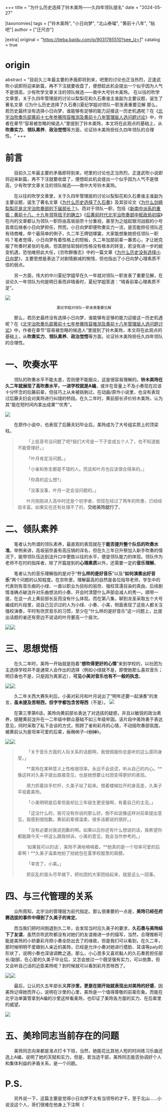 +++
title = "为什么历史选择了铃木美玲——久四年领队提名"
date = "2024-05-27"

[taxonomies]
tags = ["铃木美玲", "小日向梦", "北山泰瑠", "黄前十八年", "贴吧"]
author = ["迁尺亦"]

[extra]
original = "https://tieba.baidu.com/p/9031785510?see_lz=1"
catalog = true
# origin 
abstract = "目前久三年最主要的矛盾即将到来，吧里的讨论也正当热烈，正逢武吹小说即将迎来新篇，再不下注就要收盘了，便想趁此机会提出一个似乎因为人气不是很高，少有吹学文章关注的领队候选——南中大号铃木美玲。  在以往的吹学文章里，关于久四年管理层的讨论以梨梨花和久石奏谁主谁副为主要议题，诞生了著名文章《[为什么历史选择了久石奏](夏纪学姐对领队一职发表重要见解  那么，若历史最终没有选择小日向梦，谁能够有足够的能力迎接这一历史机遇呢？在《[北宇治吹奏乐部黄前十七年参赛阵容推测及黄前十八年管理层人选问题讨论](/2022/12/24/北宇治吹奏乐部黄前十七年参赛阵容推测及黄前十八年管理层人选问题讨论/)》中，作者在章节“容易被忽略的候选人”里提到了铃木美玲，本文将在此观点的基础上，从**吹奏实力**、**领队素养**、**政治觉悟**等方面，论证铃木美玲担任久四年领队的合理性。"
+++


# 前言

&emsp;&emsp;目前久三年最主要的矛盾即将到来，吧里的讨论也正当热烈，正逢武吹小说即将迎来新篇，再不下注就要收盘了，便想趁此机会提出一个似乎因为人气不是很高，少有吹学文章关注的领队候选——南中大号铃木美玲。

&emsp;&emsp;在以往的吹学文章里，关于久四年管理层的讨论以梨梨花和久石奏谁主谁副为主要议题，诞生了著名文章《[为什么历史选择了久石奏](/2020/01/07/weishenmelishixuanzelekanade/)》及其驳论文《[为什么剑崎梨梨花是北宇治吹奏部的下届部长？](/2020/02/06/weishenmelishixuanzeleririka/)》。而对于领队一职，包括《[新南中派系的重振：黄前十八、十九年领导班子的确立](/2024/04/27/xinnanzhongpaixi/)》《[后黄前时代北宇治吹奏部中枢政局初探](/2020/02/27/postKumikochutan/)》在内的文章都认为领队一职将由高坂丽奈十分重视，甚至为之组起银河战舰的小号首席后继者小日向梦担任，然而，小日向梦即便吹奏实力一流，是否能担任领队还有待商榷，举个最简单的例子，久二年王牌铠塚霙，大家能想象她担任领队一职吗？笔者觉得，小日向梦有着性格上的短板，久二年加部前辈一番苦心，才让她克服了吹奏时紧张的毛病，但其胆怯软弱的性格没有根本的转变，若没有进一步的蜕变机遇，恐怕难担此大任，《京吹群像志》中的一篇文章《[为什么历史没有选择小日向梦](/2020/05/05/为什么历史没有选择小日向梦/)》，主要思想是表达了对剧情删减的惋惜，但也指出了小日向梦心理素质不佳的弱点。

&emsp;&emsp;另一方面，伟大的中川夏纪学姐早在久一年就对领队一职发表了重要见解，在谈论久一年领队为何是明日香而非晴香时，夏纪学姐答道：“晴香前辈心理素质不足”。

![](https://hibikilogy.github.io/images/2024-05-27/Qk5GRl1SOF5NXi1uRVFSaw==.w560.h310.jpg)
<center><small>夏纪学姐对领队一职发表重要见解</small></center>

&emsp;&emsp;那么，若历史最终没有选择小日向梦，谁能够有足够的能力迎接这一历史机遇呢？在《[北宇治吹奏乐部黄前十七年参赛阵容推测及黄前十八年管理层人选问题讨论](/2022/12/24/北宇治吹奏乐部黄前十七年参赛阵容推测及黄前十八年管理层人选问题讨论/)》中，作者在章节“容易被忽略的候选人”里提到了铃木美玲，本文将在此观点的基础上，从**吹奏实力**、**领队素养**、**政治觉悟**等方面，论证铃木美玲担任久四年领队的合理性。

# 一、吹奏水平

&emsp;&emsp;领队的吹奏水平不能太差，否则便不能服众，这是很容易理解的。**铃木美玲在久二年就展现了高吹奏水平，一进学校就是A编**，或许在音量上不及小奏现在应该十分怀念的后藤前辈，但技巧上从未被挑剔过，在动画/原作小说里，也没有表现过后藤夫妇会对美玲进行纠错的桥段。在久二年时，黄前部长评价铃木美玲，认为其“能在短时间内拿出成果”“优秀”。

![](https://hibikilogy.github.io/images/2024-05-27/QmVOZEs4RTN-UjU5Y0RJQw==.w560.h308.jpg)

&emsp;&emsp;在原作小说中，也表现了后藤夫妇毕业后，美玲成为了大号组实质上的顶梁柱。

>&emsp;&emsp;「上低音号没问题了吧?我们大号是一下子变成五个人了，也不知道能不能管理好。」
>
>&emsp;&emsp;「叶月肯定没问题。」
>
>&emsp;&emsp;「小雀和弥生都是不错的人。而且和叶月也应该很合得来的。」
>
>&emsp;&emsp;「你真的这么想?」
>
>&emsp;&emsp;「没事没事，叶月一定会没问题的。」
>
>&emsp;&emsp;叶月刚刚进入高中时还是个初学者，但现在经过了两年的吹奏，已经经验丰富。如果实在还有处理不了的，**交给美玲就行了**。


# 二、领队素养

&emsp;&emsp;笔者认为所谓的领队素养，最直观的表现就在于**能否提升整个队伍的吹奏水准**。举例来讲，高坂丽奈虽有高压锅的诨名，但在久三年日升祭加入新手吹奏的情况下，能带领队伍达到泷升口中更胜以往的水平，便是领队能力的体现。领队作为老师不在时的指挥者，除了开篇提到的**心理素质**以外，还需要一定的**音乐理解**。

&emsp;&emsp;笔者认为的音乐理解指的是对于“**什么样的是好音乐**”以及“**如何演奏出好音乐**”两个问题的认知程度。在京吹里，理解最高的自然是各位指导老师，学生中的代表则有音乐痴的小绿、一直以职业为目标的丽奈、强校耳濡目染的真由、后续剧情准确点破泷升对乐曲想法的小奏、开会时清楚什么声部会减人的秀一。顺带一提，在这一点上黄前部长反而没有什么体现。而在第八集，聊到龙圣采取五个大号编成的片段里，说自己见识过的人为小绿、小奏、小美，侧面表现了这些人都关注强校演奏，平时有欣赏音乐的习惯，至少在“什么样的是好音乐”这一问题上，比提出话题的雀还有旁边不说话的叶月要高一个层次。

![](https://hibikilogy.github.io/images/2024-05-27/QlRLZDZOfjM5Y3h1a1d4WQ==.w560.h316.jpg)![](https://hibikilogy.github.io/images/2024-05-27/QkFFLkNEfkEke1ZDT3AkJQ==.w560.h316.jpg)

# 三、思想觉悟

&emsp;&emsp;在久二年时，美玲一开始就是抱着“**想吹得更好的心情**”来到学校的，以社团为主选择学校并不是通常人会作出的选择（例如小绿就不是，即使她那么喜欢音乐；明日香也不是，只是因为离家近），**可见小美对音乐也有不一般的执念**。

![](https://hibikilogy.github.io/images/2024-05-27/QjhCRGMuVVs1UnlYWno_SA==.w560.h304.jpg)![](https://hibikilogy.github.io/images/2024-05-27/QkpFVzhvOHdEJUF4bjMtNQ==.w560.h301.jpg)

&emsp;&emsp;久二年关西大赛失利后，小美对彩月和叶月说出了“明年还要一起演奏”的发言，**虽未提及苦呀西，但字字都包含苦呀西**（不是）。
![](https://hibikilogy.github.io/images/2024-05-27/QnJGamk_eUVLNnVQdGx4XQ==.w560.h298.jpg)

&emsp;&emsp;在第三季第6话，美玲向黄前部长表达了对选拔的疑惑，并且以敏锐的政治素养，提醒黄前泷升在一二年级中群众基础不如三年级牢固。该片段中美玲勇于表达意见，同时采取了私下会谈的方式，照顾了雀和彩月的心情，不动摇吹奏部氛围，被黄前认为是坦率可爱的后辈，~~反观优子（划掉）~~。

![](https://hibikilogy.github.io/images/2024-05-27/Qk9FVi4tMDFEKnheSUFvZg==.w560.h296.jpg)![](https://hibikilogy.github.io/images/2024-05-27/QkZCeXYqNTZPWTAxLXBSag==.w560.h304.jpg)

>&emsp;&emsp;「关于音乐方面的人际关系的话题啊，我很佩服你总是听的这么感同身受。」
>
>&emsp;&emsp;**美玲在某种意义上性格很坦率。永远不会说谎，听从自己的内心。**像这样对久美子提出直接意见，也是她想要让社团变得更好的表现。
>
>&emsp;&emsp;用力抓着扶手栏杆，久美子站了起来。借着楼梯拉开的身高差，久美子平视着美玲。
>
>&emsp;&emsp;「小美明明是后辈但是却比三年级生更坚强啊，有着自己的主见。」
>
>&emsp;&emsp;「这没什么的，我可没有你说的那么好。倒不如说像这样对前辈提出意见，我感到很抱歉。黄前前辈很温柔，很多话都说的很好。」
>
>&emsp;&emsp;「没有必要对我说抱歉的啊。如果以后你还有什么想说的话，我希望你都能跟今天一样这么跟我倾诉。小美的意见，我会当作参考的。」
>
>&emsp;&emsp;‘如果我可以的话’，美玲不满地喃喃着。**她真的是一个坦率可爱的后辈啊！**久美子温柔地拍了拍她包在夏季校服里的肩膀。
>
>&emsp;&emsp;「幸苦了，小美。」
>
>&emsp;&emsp;把反乱的苗头尽早摘下，把社团的大家团结起来，就是这么一回事。

# 四、与三代管理的关系

&emsp;&emsp;众所周知，北宇治的管理层为前代指定。那么很重要的一点是，**美玲已经在府赛选拔的事件中得到了久美子的肯定**。

&emsp;&emsp;而当我们把时间倒退到久二年，会发现当时应久美子的要求，**久石奏与美玲结下了友谊**，虽然京吹武吹都没有对她们的友谊做进一步的描写，当然，合理推断可能是美玲的小娇妻彩月把小奏全防出去了的缘故，但是我们可以看到，在久二年，那时候明明不爱跟别人亲近的美玲，已经是允许小奏对她进行摸脸、耳语等paly的形状了，说明小奏也深谙调教之道。那么，小心思多又喜欢黏人的久石奏若担任部长/副部，在心爱的久美子毕业后，又怎会放过一个既坚强有实力，可以依靠，但又会听自己话的近臣美玲呢？到时候就可以看到彩月苦呀西了。

![](https://hibikilogy.github.io/images/2024-05-27/QkY3LHhwZjYwI05hYXpzOg==.w554.h299.jpg)![](https://hibikilogy.github.io/images/2024-05-27/QmNHW1tdMDBJcCVnb3pNeA==.w554.h301.jpg)

&emsp;&emsp;最后，公认的久五年部长**义井沙里，更是在刚开始就表现出对美玲的好感**，因美玲记得她而开心，说明在沙里的心里，美玲是一个值得尊敬的前辈形象。而能在北宇治单簧管拿到A编的沙里这样看美玲，也印证了美玲各方面的实力、在后辈里的威望。

![](https://hibikilogy.github.io/images/2024-05-27/QkRFeHc6fldEJSxBSW8tbw==.w554.h292.jpg)

# 五、美玲同志当前存在的问题

&emsp;&emsp;美玲同志向来都是准点打卡下班，当然，她能花比其他人短的时间练习乐曲还选上A编，说明了她的天赋和实力，但是，若当选干部，美玲同志能否协调好个人和集体利益的矛盾关系，是一个问题。

# P.S.

&emsp;&emsp;另外说一下，这篇主要是觉得小日向梦不太有当领导的才干，至于北山……小说没这个人，哥们很难在他身上下注啊（